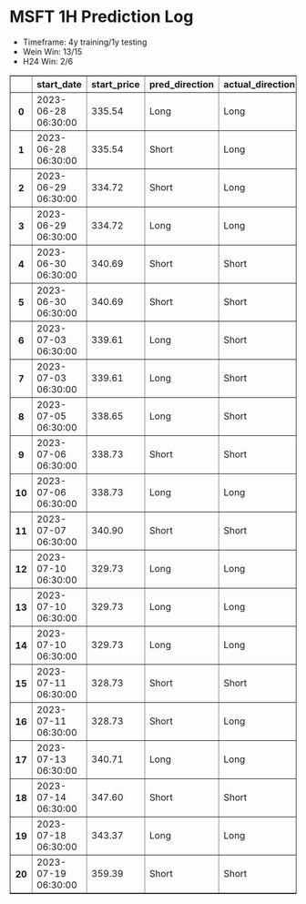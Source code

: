 <h1>MSFT 1H Prediction Log</h1>

* Timeframe: 4y training/1y testing
* Wein Win: 13/15
* H24  Win: 2/6
<table border="1" class="dataframe">
  <thead>
    <tr style="text-align: right;">
      <th></th>
      <th>start_date</th>
      <th>start_price</th>
      <th>pred_direction</th>
      <th>actual_direction</th>
      <th>end_date</th>
      <th>end_price</th>
      <th>difference</th>
      <th>model_type</th>
    </tr>
  </thead>
  <tbody>
    <tr>
      <th>0</th>
      <td>2023-06-28 06:30:00</td>
      <td>335.54</td>
      <td>Long</td>
      <td>Long</td>
      <td>2023-06-28 12:00:00</td>
      <td>335.91</td>
      <td>0.37</td>
      <td>Wein</td>
    </tr>
    <tr>
      <th>1</th>
      <td>2023-06-28 06:30:00</td>
      <td>335.54</td>
      <td>Short</td>
      <td>Long</td>
      <td>2023-06-28 12:00:00</td>
      <td>335.91</td>
      <td>0.37</td>
      <td>H24</td>
    </tr>
    <tr>
      <th>2</th>
      <td>2023-06-29 06:30:00</td>
      <td>334.72</td>
      <td>Short</td>
      <td>Long</td>
      <td>2023-06-29 12:00:00</td>
      <td>335.05</td>
      <td>0.84</td>
      <td>H24</td>
    </tr>
    <tr>
      <th>3</th>
      <td>2023-06-29 06:30:00</td>
      <td>334.72</td>
      <td>Long</td>
      <td>Long</td>
      <td>2023-06-29 12:00:00</td>
      <td>335.05</td>
      <td>0.84</td>
      <td>Wein</td>
    </tr>
    <tr>
      <th>4</th>
      <td>2023-06-30 06:30:00</td>
      <td>340.69</td>
      <td>Short</td>
      <td>Short</td>
      <td>2023-06-30 12:00:00</td>
      <td>340.54</td>
      <td>-0.15</td>
      <td>Wein</td>
    </tr>
    <tr>
      <th>5</th>
      <td>2023-06-30 06:30:00</td>
      <td>340.69</td>
      <td>Short</td>
      <td>Short</td>
      <td>2023-06-30 12:00:00</td>
      <td>340.54</td>
      <td>-0.15</td>
      <td>H24</td>
    </tr>
    <tr>
      <th>6</th>
      <td>2023-07-03 06:30:00</td>
      <td>339.61</td>
      <td>Long</td>
      <td>Short</td>
      <td>2023-07-03 12:00:00</td>
      <td>337.98</td>
      <td>-1.63</td>
      <td>H24</td>
    </tr>
    <tr>
      <th>7</th>
      <td>2023-07-03 06:30:00</td>
      <td>339.61</td>
      <td>Long</td>
      <td>Short</td>
      <td>2023-07-03 12:00:00</td>
      <td>337.98</td>
      <td>-1.63</td>
      <td>Wein</td>
    </tr>
    <tr>
      <th>8</th>
      <td>2023-07-05 06:30:00</td>
      <td>338.65</td>
      <td>Long</td>
      <td>Short</td>
      <td>2023-07-05 10:00:00</td>
      <td>338.52</td>
      <td>-0.13</td>
      <td>H24</td>
    </tr>
    <tr>
      <th>9</th>
      <td>2023-07-06 06:30:00</td>
      <td>338.73</td>
      <td>Short</td>
      <td>Short</td>
      <td>2023-07-06 07:00:00</td>
      <td>337.25</td>
      <td>-1.48</td>
      <td>H24</td>
    </tr>
    <tr>
      <th>10</th>
      <td>2023-07-06 06:30:00</td>
      <td>338.73</td>
      <td>Long</td>
      <td>Long</td>
      <td>2023-07-06 12:00:00</td>
      <td>341.37</td>
      <td>2.64</td>
      <td>Wein</td>
    </tr>
    <tr>
      <th>11</th>
      <td>2023-07-07 06:30:00</td>
      <td>340.90</td>
      <td>Short</td>
      <td>Short</td>
      <td>2023-07-07 07:00:00</td>
      <td>340.34</td>
      <td>-0.56</td>
      <td>Wein</td>
    </tr>
    <tr>
      <th>12</th>
      <td>2023-07-10 06:30:00</td>
      <td>329.73</td>
      <td>Long</td>
      <td>Long</td>
      <td>2023-07-10 07:00:00</td>
      <td>331.92</td>
      <td>2.19</td>
      <td>Wein</td>
    </tr>
    <tr>
      <th>13</th>
      <td>2023-07-10 06:30:00</td>
      <td>329.73</td>
      <td>Long</td>
      <td>Long</td>
      <td>2023-07-10 07:00:00</td>
      <td>331.92</td>
      <td>2.19</td>
      <td>Wein</td>
    </tr>
    <tr>
      <th>14</th>
      <td>2023-07-10 06:30:00</td>
      <td>329.73</td>
      <td>Long</td>
      <td>Long</td>
      <td>2023-07-10 07:00:00</td>
      <td>331.92</td>
      <td>2.19</td>
      <td>Wein</td>
    </tr>
    <tr>
      <th>15</th>
      <td>2023-07-11 06:30:00</td>
      <td>328.73</td>
      <td>Short</td>
      <td>Short</td>
      <td>2023-07-11 07:00:00</td>
      <td>327.39</td>
      <td>-1.34</td>
      <td>Wein</td>
    </tr>
    <tr>
      <th>16</th>
      <td>2023-07-11 06:30:00</td>
      <td>328.73</td>
      <td>Short</td>
      <td>Long</td>
      <td>2023-07-11 12:00:00</td>
      <td>331.12</td>
      <td>2.39</td>
      <td>Wein</td>
    </tr>
    <tr>
      <th>17</th>
      <td>2023-07-13 06:30:00</td>
      <td>340.71</td>
      <td>Long</td>
      <td>Long</td>
      <td>2023-07-13 12:00:00</td>
      <td>342.80</td>
      <td>2.09</td>
      <td>Wein</td>
    </tr>
    <tr>
      <th>18</th>
      <td>2023-07-14 06:30:00</td>
      <td>347.60</td>
      <td>Short</td>
      <td>Short</td>
      <td>2023-07-14 12:00:00</td>
      <td>345.42</td>
      <td>-2.18</td>
      <td>Wein</td>
    </tr>
    <tr>
      <th>19</th>
      <td>2023-07-18 06:30:00</td>
      <td>343.37</td>
      <td>Long</td>
      <td>Long</td>
      <td>2023-07-18 12:00:00</td>
      <td>364.20</td>
      <td>20.83</td>
      <td>Wein</td>
    </tr>
    <tr>
      <th>20</th>
      <td>2023-07-19 06:30:00</td>
      <td>359.39</td>
      <td>Short</td>
      <td>Short</td>
      <td>2023-07-19 12:00:00</td>
      <td>355.19</td>
      <td>-4.20</td>
      <td>Wein</td>
    </tr>
  </tbody>
</table>